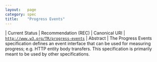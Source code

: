 ```yaml
---
layout:   page
category: spec
title:    "Progress Events"
---
```


| Current Status | Recommendation (REC)
| Canonical URI | [`http://www.w3.org/TR/progress-events`](http://www.w3.org/TR/progress-events)
| Abstract | The Progress Events specification defines an event interface that can be used for measuring progress; e.g. HTTP entity body transfers. This specification is primarily meant to be used by other specifications.